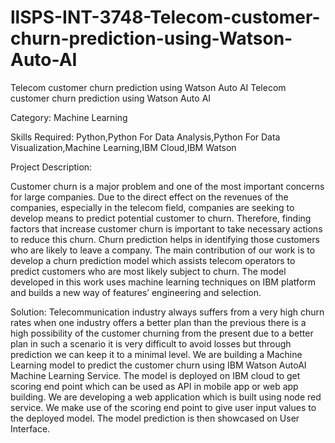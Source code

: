 # llSPS-INT-3748-Telecom-customer-churn-prediction-using-Watson-Auto-AI
Telecom customer churn prediction using Watson Auto AI
Telecom customer churn prediction using Watson Auto AI

Category: Machine Learning

Skills Required: Python,Python For Data Analysis,Python For Data Visualization,Machine Learning,IBM Cloud,IBM Watson

Project Description:

Customer churn is a major problem and one of the most important concerns for large companies. Due to the direct effect on the revenues of the companies, especially in the telecom field, companies are seeking to develop means to predict potential customer to churn. Therefore, finding factors that increase customer churn is important to take necessary actions to reduce this churn. Churn prediction helps in identifying those customers who are likely to leave a company. The main contribution of our work is to develop a churn prediction model which assists telecom operators to predict customers who are most likely subject to churn. The model developed in this work uses machine learning techniques on IBM platform and builds a new way of features’ engineering and selection.

Solution: Telecommunication industry always suffers from a very high churn rates when one industry offers a better plan than the previous there is a high possibility of the customer churning from the present due to a better plan in such a scenario it is very difficult to avoid losses but through prediction we can keep it to a minimal level. We are building a Machine Learning model to predict the customer churn using IBM Watson AutoAI Machine Learning Service. The model is deployed on IBM cloud to get scoring end point which can be used as API in mobile app or web app building. We are developing a web application which is built using node red service. We make use of the scoring end point to give user input values to the deployed model. The model prediction is then showcased on User Interface.
